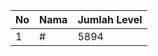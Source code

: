 | No | Nama            | Jumlah Level |
|----|-----------------|--------------|
| 1  | #    |    5894        |
